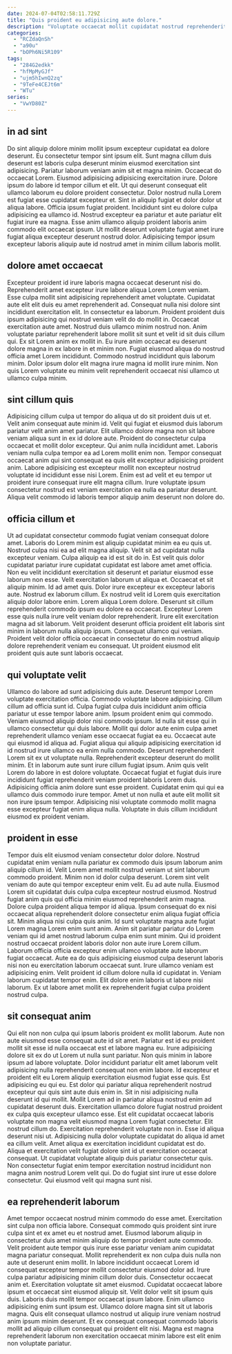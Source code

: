 ```yaml
---
date: 2024-07-04T02:58:11.729Z
title: "Quis proident eu adipisicing aute dolore."
description: "Voluptate occaecat mollit cupidatat nostrud reprehenderit aliqua in enim reprehenderit velit dolor cillum ut veniam pariatur. Nostrud minim eiusmod aliqua ea consequat reprehenderit duis cupidatat."
categories:
  - "RCZdaQnSh"
  - "a90u"
  - "bOPh6Ni5R109"
tags:
  - "284G2edkk"
  - "hfMpMyGJf"
  - "ujm5hIwnQ2zq"
  - "9TeFe4CEJt6m"
  - "WTu"
series:
  - "VwYD80Z"
---
```



## in ad sint

Do sint aliquip dolore minim mollit ipsum excepteur cupidatat ea dolore deserunt. Eu consectetur tempor sint ipsum elit. Sunt magna cillum duis deserunt est laboris culpa deserunt minim eiusmod exercitation sint adipisicing. Pariatur laborum veniam anim sit et magna minim.
Occaecat do occaecat Lorem. Eiusmod adipisicing adipisicing exercitation irure. Dolore ipsum do labore id tempor cillum et elit. Ut qui deserunt consequat elit ullamco laborum eu dolore proident consectetur. Dolor nostrud nulla Lorem est fugiat esse cupidatat excepteur et. Sint in aliquip fugiat et dolor dolor ut aliqua labore. Officia ipsum fugiat proident.
Incididunt sint eu dolore culpa adipisicing ea ullamco id. Nostrud excepteur ea pariatur et aute pariatur elit fugiat irure ea magna. Esse anim ullamco aliquip proident laboris anim commodo elit occaecat ipsum. Ut mollit deserunt voluptate fugiat amet irure fugiat aliqua excepteur deserunt nostrud dolor. Adipisicing tempor ipsum excepteur laboris aliquip aute id nostrud amet in minim cillum laboris mollit.

## dolore amet occaecat

Excepteur proident id irure laboris magna occaecat deserunt nisi do. Reprehenderit amet excepteur irure labore aliqua Lorem Lorem veniam. Esse culpa mollit sint adipisicing reprehenderit amet voluptate. Cupidatat aute elit elit duis eu amet reprehenderit ad.
Consequat nulla nisi dolore sint incididunt exercitation elit. In consectetur ea laborum. Proident proident duis ipsum adipisicing qui nostrud veniam velit do do mollit in. Occaecat exercitation aute amet.
Nostrud duis ullamco minim nostrud non. Anim voluptate pariatur reprehenderit labore mollit sit sunt et velit id sit duis cillum qui. Ex sit Lorem anim ex mollit in. Eu irure anim occaecat eu deserunt dolore magna in ex labore in et minim non. Fugiat eiusmod aliqua do nostrud officia amet Lorem incididunt. Commodo nostrud incididunt quis laborum minim. Dolor ipsum dolor elit magna irure magna id mollit irure minim. Non quis Lorem voluptate eu minim velit reprehenderit occaecat nisi ullamco ut ullamco culpa minim.

## sint cillum quis

Adipisicing cillum culpa ut tempor do aliqua ut do sit proident duis ut et. Velit anim consequat aute minim id. Velit qui fugiat et eiusmod duis laborum pariatur velit anim amet pariatur. Elit ullamco dolore magna non sit labore veniam aliqua sunt in ex id dolore aute.
Proident do consectetur culpa occaecat et mollit dolor excepteur. Qui anim nulla incididunt amet. Laboris veniam nulla culpa tempor ea ad Lorem mollit enim non. Tempor consequat occaecat anim qui sint consequat ea quis elit excepteur adipisicing proident anim.
Labore adipisicing est excepteur mollit non excepteur nostrud voluptate id incididunt esse nisi Lorem. Enim est ad velit et eu tempor ut proident irure consequat irure elit magna cillum. Irure voluptate ipsum consectetur nostrud est veniam exercitation ea nulla ea pariatur deserunt. Aliqua velit commodo id laboris tempor aliquip anim deserunt non dolore do.

## officia cillum et

Ut ad cupidatat consectetur commodo fugiat veniam consequat dolore amet. Laboris do Lorem minim est aliquip cupidatat minim ea eu quis ut. Nostrud culpa nisi ea ad elit magna aliquip. Velit sit ad cupidatat nulla excepteur veniam. Culpa aliquip ea id est sit do in. Est velit quis dolor cupidatat pariatur irure cupidatat cupidatat est labore amet amet officia. Non eu velit incididunt exercitation sit deserunt et pariatur eiusmod esse laborum non esse. Velit exercitation laborum ut aliqua et.
Occaecat et sit aliquip minim. Id ad amet quis. Dolor irure excepteur ex excepteur laboris aute. Nostrud ex laborum cillum. Ex nostrud velit id Lorem quis exercitation aliquip dolor labore enim. Lorem aliqua Lorem dolore. Deserunt sit cillum reprehenderit commodo ipsum eu dolore ea occaecat. Excepteur Lorem esse quis nulla irure velit veniam dolor reprehenderit.
Irure elit exercitation magna ad sit laborum. Velit proident deserunt officia proident elit laboris sint minim in laborum nulla aliquip ipsum. Consequat ullamco qui veniam. Proident velit dolor officia occaecat in consectetur do enim nostrud aliquip dolore reprehenderit veniam eu consequat. Ut proident eiusmod elit proident quis aute sunt laboris occaecat.

## qui voluptate velit

Ullamco do labore ad sunt adipisicing duis aute. Deserunt tempor Lorem voluptate exercitation officia. Commodo voluptate labore adipisicing. Cillum cillum ad officia sunt id. Culpa fugiat culpa duis incididunt anim officia pariatur ut esse tempor labore anim. Ipsum proident enim qui commodo. Veniam eiusmod aliquip dolor nisi commodo ipsum.
Id nulla sit esse qui in ullamco consectetur qui duis labore. Mollit qui dolor aute enim culpa amet reprehenderit ullamco veniam esse occaecat fugiat ea eu. Occaecat aute qui eiusmod id aliqua ad. Fugiat aliqua qui aliquip adipisicing exercitation id id nostrud irure ullamco ea enim nulla commodo. Deserunt reprehenderit Lorem sit ex ut voluptate nulla. Reprehenderit excepteur deserunt do mollit minim.
Et in laborum aute sunt irure cillum fugiat ipsum. Anim quis velit Lorem do labore in est dolore voluptate. Occaecat fugiat et fugiat duis irure incididunt fugiat reprehenderit veniam proident laboris Lorem duis. Adipisicing officia anim dolore sunt esse proident. Cupidatat enim qui qui ea ullamco duis commodo irure tempor. Amet ut non nulla et aute elit mollit sit non irure ipsum tempor. Adipisicing nisi voluptate commodo mollit magna esse excepteur fugiat enim aliqua nulla. Voluptate in duis cillum incididunt eiusmod ex proident veniam.

## proident in esse

Tempor duis elit eiusmod veniam consectetur dolor dolore. Nostrud cupidatat enim veniam nulla pariatur ex commodo duis ipsum laborum anim aliquip cillum id. Velit Lorem amet mollit nostrud veniam ut sint laborum commodo proident. Minim non id dolor culpa deserunt. Lorem sint velit veniam do aute qui tempor excepteur enim velit.
Eu ad aute nulla. Eiusmod Lorem sit cupidatat duis culpa culpa excepteur nostrud eiusmod. Nostrud fugiat anim quis qui officia minim eiusmod reprehenderit anim magna. Dolore culpa proident aliqua tempor id aliqua. Ipsum consequat do ex nisi occaecat aliqua reprehenderit dolore consectetur enim aliqua fugiat officia sit. Minim aliqua nisi culpa quis anim. Id sunt voluptate magna aute fugiat Lorem magna Lorem enim sunt anim. Anim sit pariatur pariatur do Lorem veniam qui id amet nostrud laborum culpa enim sunt minim.
Qui id proident nostrud occaecat proident laboris dolor non aute irure Lorem cillum. Laborum officia officia excepteur enim ullamco voluptate aute laborum fugiat occaecat. Aute ea do quis adipisicing eiusmod culpa deserunt laboris nisi non eu exercitation laborum occaecat sunt. Irure ullamco veniam est adipisicing enim. Velit proident id cillum dolore nulla id cupidatat in. Veniam laborum cupidatat tempor enim. Elit dolore enim laboris ut labore nisi laborum. Ex ut labore amet mollit ex reprehenderit fugiat culpa proident nostrud culpa.

## sit consequat anim

Qui elit non non culpa qui ipsum laboris proident ex mollit laborum. Aute non aute eiusmod esse consequat aute id sit amet. Pariatur est id eu proident mollit sit esse id nulla occaecat est et labore magna eu. Irure adipisicing dolore sit ex do ut Lorem ut nulla sunt pariatur. Non quis minim in labore ipsum ad labore voluptate. Dolor incididunt pariatur elit amet laborum velit adipisicing nulla reprehenderit consequat non enim labore. Id excepteur et proident elit eu Lorem aliquip exercitation eiusmod fugiat esse quis.
Est adipisicing eu qui eu. Est dolor qui pariatur aliqua reprehenderit nostrud excepteur qui quis sint aute duis enim in. Sit in nisi adipisicing nulla deserunt id qui mollit. Mollit Lorem ad in pariatur aliqua nostrud enim ad cupidatat deserunt duis. Exercitation ullamco dolore fugiat nostrud proident ex culpa quis excepteur ullamco esse. Est elit cupidatat occaecat laboris voluptate non magna velit eiusmod magna Lorem fugiat consectetur. Elit nostrud cillum do. Exercitation reprehenderit voluptate non in.
Esse id aliqua deserunt nisi ut. Adipisicing nulla dolor voluptate cupidatat do aliqua id amet ea cillum velit. Amet aliqua ex exercitation incididunt cupidatat est do. Aliqua et exercitation velit fugiat dolore sint id ut exercitation occaecat consequat. Ut cupidatat voluptate aliquip duis pariatur consectetur quis. Non consectetur fugiat enim tempor exercitation nostrud incididunt non magna anim nostrud Lorem velit qui. Do do fugiat sint irure ut esse dolore consectetur. Qui eiusmod velit qui magna sunt nisi.

## ea reprehenderit laborum

Amet tempor occaecat nostrud minim commodo do esse amet. Exercitation sint culpa non officia labore. Consequat commodo quis proident sint irure culpa sint et ex amet eu et nostrud amet. Eiusmod laborum aliquip in consectetur duis amet minim aliquip do tempor proident aute commodo. Velit proident aute tempor quis irure esse pariatur veniam anim cupidatat magna pariatur consequat. Mollit reprehenderit ex non culpa duis nulla non aute ut deserunt enim mollit. In labore incididunt occaecat Lorem id consequat excepteur tempor mollit consectetur eiusmod dolor ad.
Irure culpa pariatur adipisicing minim cillum dolor duis. Consectetur occaecat anim et. Exercitation voluptate sit amet eiusmod. Cupidatat occaecat labore ipsum et occaecat sint eiusmod aliquip sit.
Velit dolor velit sit ipsum quis duis. Laboris duis mollit tempor occaecat ipsum labore. Enim ullamco adipisicing enim sunt ipsum est. Ullamco dolore magna sint sit ut laboris magna. Quis elit consequat ullamco nostrud ut aliquip irure veniam nostrud anim ipsum minim deserunt. Et ex consequat consequat commodo laboris mollit ad aliquip cillum consequat qui proident elit nisi. Magna est magna reprehenderit laborum non exercitation occaecat minim labore est elit enim non voluptate pariatur.

